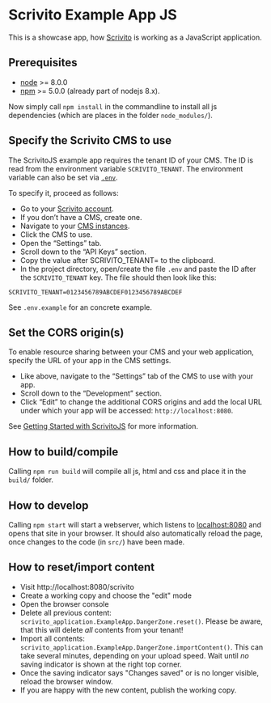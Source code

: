 # Scrivito Example App JS

This is a showcase app, how [Scrivito](https://scrivito.com) is working as a JavaScript application.

## Prerequisites

* [node](https://nodejs.org/en/) >= 8.0.0
* [npm](https://www.npmjs.com/get-npm) >= 5.0.0 (already part of nodejs 8.x).

Now simply call `npm install` in the commandline to install all js dependencies (which are places in the folder `node_modules/`).

## Specify the Scrivito CMS to use

The ScrivitoJS example app requires the tenant ID of your CMS. The ID is read from the environment variable `SCRIVITO_TENANT`. The environment variable can also be set via [`.env`](https://github.com/motdotla/dotenv).

To specify it, proceed as follows:

* Go to your [Scrivito account](https://my.scrivito.com/account).
* If you don’t have a CMS, create one.
* Navigate to your [CMS instances](https://my.scrivito.com/tenants).
* Click the CMS to use.
* Open the “Settings” tab.
* Scroll down to the “API Keys” section.
* Copy the value after SCRIVITO_TENANT= to the clipboard.
* In the project directory, open/create the file `.env` and paste the ID after the `SCRIVITO_TENANT` key. The file should then look like this:

```
SCRIVITO_TENANT=0123456789ABCDEF0123456789ABCDEF
```

See `.env.example` for an concrete example.

## Set the CORS origin(s)

To enable resource sharing between your CMS and your web application, specify the URL of your app in the CMS settings.

* Like above, navigate to the “Settings” tab of the CMS to use with your app.
* Scroll down to the “Development” section.
* Click “Edit” to change the additional CORS origins and add the local URL under which your app will be accessed: `http://localhost:8080`.

See [Getting Started with ScrivitoJS](https://scrivito.com/private-beta/getting-started-with-scrivitojs-f729f073bf4672d8) for more information.

## How to build/compile

Calling `npm run build` will compile all js, html and css and place it in the `build/` folder.

## How to develop

Calling `npm start` will start a webserver, which listens to [localhost:8080](http://localhost:8080/) and opens that site in your browser. It should also automatically reload the page, once changes to the code (in `src/`) have been made.

## How to reset/import content

* Visit http://localhost:8080/scrivito
* Create a working copy and choose the "edit" mode
* Open the browser console
* Delete all previous content: `scrivito_application.ExampleApp.DangerZone.reset()`. Please be aware, that this will delete _all_ contents from your tenant!
* Import all contents: `scrivito_application.ExampleApp.DangerZone.importContent()`. This can take several minutes, depending on your upload speed. Wait until _no_ saving indicator is shown at the right top corner.
* Once the saving indicator says "Changes saved" or is no longer visible, reload the browser window.
* If you are happy with the new content, publish the working copy.
